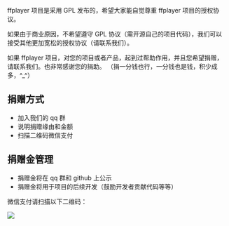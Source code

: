 ffplayer 项目是采用 GPL 发布的，希望大家能自觉尊重 ffplayer 项目的授权协议。

如果由于商业原因，不希望遵守 GPL 协议（需开源自己的项目代码），我们可以接受其他更加宽松的授权协议（请联系我们）。

如果 ffplayer 项目，对您的项目或者产品，起到过帮助作用，并且您希望捐赠，请联系我们。也非常感谢您的捐助。
（捐一分钱也行，一分钱也是钱，积少成多，^_^）

## 捐赠方式
* 加入我们的 qq 群
* 说明捐赠缘由和金额
* 扫描二维码微信支付

## 捐赠金管理
* 捐赠金将在 qq 群和 github 上公示
* 捐赠金将用于项目的后续开发（鼓励开发者贡献代码等等）

微信支付请扫描以下二维码：

![](https://github.com/rockcarry/ffplayer/blob/master/ck.png)

